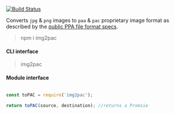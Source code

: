 [![Build Status](https://travis-ci.org/BohemiaInteractive/img2pac.svg?branch=master)](https://travis-ci.org/BohemiaInteractive/img2pac)  

Converts `jpg` & `png` images to `paa` & `pac` proprietary image format as described by the [public PPA file format specs](https://community.bistudio.com/wiki/PAA_File_Format).

> npm i img2pac


#### CLI interface

> img2pac <source-file> <destination-file>

#### Module interface

```javascript

const toPAC = require('img2pac');

return toPAC(source, destination); //returns a Promsie
```
